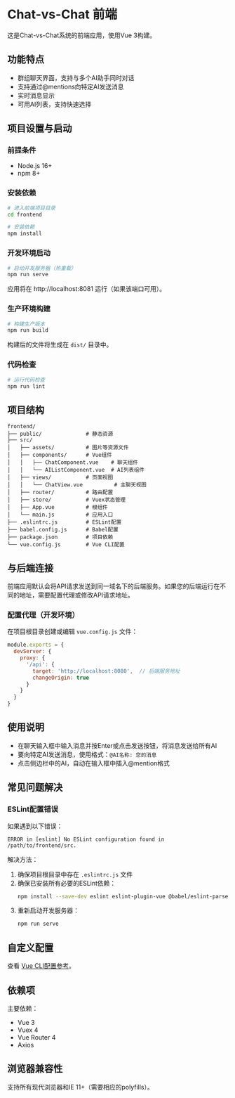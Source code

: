 # Chat-vs-Chat 前端

这是Chat-vs-Chat系统的前端应用，使用Vue 3构建。

## 功能特点

- 群组聊天界面，支持与多个AI助手同时对话
- 支持通过@mentions向特定AI发送消息
- 实时消息显示
- 可用AI列表，支持快速选择

## 项目设置与启动

### 前提条件

- Node.js 16+
- npm 8+

### 安装依赖

```bash
# 进入前端项目目录
cd frontend

# 安装依赖
npm install
```

### 开发环境启动

```bash
# 启动开发服务器（热重载）
npm run serve
```

应用将在 http://localhost:8081 运行（如果该端口可用）。

### 生产环境构建

```bash
# 构建生产版本
npm run build
```

构建后的文件将生成在 `dist/` 目录中。

### 代码检查

```bash
# 运行代码检查
npm run lint
```

## 项目结构

```
frontend/
├── public/              # 静态资源
├── src/
│   ├── assets/          # 图片等资源文件
│   ├── components/      # Vue组件
│   │   ├── ChatComponent.vue    # 聊天组件
│   │   └── AIListComponent.vue  # AI列表组件
│   ├── views/           # 页面视图
│   │   └── ChatView.vue          # 主聊天视图
│   ├── router/          # 路由配置
│   ├── store/           # Vuex状态管理
│   ├── App.vue          # 根组件
│   └── main.js          # 应用入口
├── .eslintrc.js         # ESLint配置
├── babel.config.js      # Babel配置
├── package.json         # 项目依赖
└── vue.config.js        # Vue CLI配置
```

## 与后端连接

前端应用默认会将API请求发送到同一域名下的后端服务。如果您的后端运行在不同的地址，需要配置代理或修改API请求地址。

### 配置代理（开发环境）

在项目根目录创建或编辑 `vue.config.js` 文件：

```javascript
module.exports = {
  devServer: {
    proxy: {
      '/api': {
        target: 'http://localhost:8080',  // 后端服务地址
        changeOrigin: true
      }
    }
  }
}
```

## 使用说明

- 在聊天输入框中输入消息并按Enter或点击发送按钮，将消息发送给所有AI
- 要向特定AI发送消息，使用格式：`@AI名称: 您的消息`
- 点击侧边栏中的AI，自动在输入框中插入@mention格式

## 常见问题解决

### ESLint配置错误

如果遇到以下错误：
```
ERROR in [eslint] No ESLint configuration found in /path/to/frontend/src.
```

解决方法：
1. 确保项目根目录中存在 `.eslintrc.js` 文件
2. 确保已安装所有必要的ESLint依赖：
   ```bash
   npm install --save-dev eslint eslint-plugin-vue @babel/eslint-parser
   ```
3. 重新启动开发服务器：
   ```bash
   npm run serve
   ```

## 自定义配置

查看 [Vue CLI配置参考](https://cli.vuejs.org/config/)。

## 依赖项

主要依赖：
- Vue 3
- Vuex 4
- Vue Router 4
- Axios

## 浏览器兼容性

支持所有现代浏览器和IE 11+（需要相应的polyfills）。 